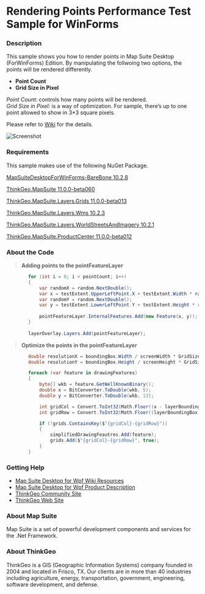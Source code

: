 # Rendering Points Performance Test Sample for WinForms

### Description
This sample shows you how to render points in Map Suite Desktop (ForWinForms) Edition. 
By manipulating the follwoing two options, the points will be rendered differently. 
 - **Point Count**
 - **Grid Size in Pixel**
 
*Point Count*: controls how many points will be rendered.   
*Grid Size in Pixel*: is a way of optimization. For sample, there’s up to one point allowed to show in 3*3 square pixels.



Please refer to [Wiki](http://wiki.thinkgeo.com/wiki/map_suite_desktop_for_wpf) for the details.

![Screenshot](https://github.com/ThinkGeo/RenderingPointsPerformanceTestSample-ForWpf/blob/master/Screenshot.png)

### Requirements
This sample makes use of the following NuGet Package.

[MapSuiteDesktopForWinForms-BareBone 10.2.8](https://www.nuget.org/packages/MapSuiteDesktopForWinForms-BareBone/10.2.8/)

[ThinkGeo.MapSuite 11.0.0-beta060](https://www.nuget.org/packages/ThinkGeo.MapSuite/11.0.0-beta060/)

[ThinkGeo.MapSuite.Layers.Grids 11.0.0-beta013](https://www.nuget.org/packages/ThinkGeo.MapSuite.Layers.Grids/11.0.0-beta013/)

[ThinkGeo.MapSuite.Layers.Wms 10.2.3](https://www.nuget.org/packages/ThinkGeo.MapSuite.Layers.Wms/10.2.3/)

[ThinkGeo.MapSuite.Layers.WorldStreetsAndImagery 10.2.1](https://www.nuget.org/packages/ThinkGeo.MapSuite.Layers.WorldStreetsAndImagery/10.2.1/)

[ThinkGeo.MapSuite.ProductCenter 11.0.0-beta012](https://www.nuget.org/packages/ThinkGeo.MapSuite.ProductCenter/11.0.0-beta012/)

### About the Code

>**Adding points to the pointFeatureLayer**
```csharp
        for (int i = 0; i < pointCount; i++)
        {
            var randomX = random.NextDouble();
            var x = testExtent.UpperLeftPoint.X + testExtent.Width * randomX;
            var randomY = random.NextDouble();
            var y = testExtent.LowerLeftPoint.Y + testExtent.Height * randomY;
            
            pointFeatureLayer.InternalFeatures.Add(new Feature(x, y));
        }
            
        layerOverlay.Layers.Add(pointFeatureLayer);
```

>**Optimize the points in the pointFeatureLayer**
```csharp
        double resolutionX = boundingBox.Width / screenWidth * GridSizeInPixel;
        double resolutionY = boundingBox.Height / screenHeight * GridSizeInPixel;

        foreach (var feature in drawingFeatures)
        {
            byte[] wkb = feature.GetWellKnownBinary();
            double x = BitConverter.ToDouble(wkb, 5);
            double y = BitConverter.ToDouble(wkb, 13);

            int gridCol = Convert.ToInt32(Math.Floor((x - layerBoundingBox.UpperLeftPoint.X) / resolutionX));
            int gridRow = Convert.ToInt32(Math.Floor((layerBoundingBox.UpperLeftPoint.Y - y) / resolutionY));

            if (!grids.ContainsKey($"{gridCol}-{gridRow}"))
            {
                simplifiedDrawingFeautres.Add(feature);
                grids.Add($"{gridCol}-{gridRow}", true);
            }
        } 
```

### Getting Help

- [Map Suite Desktop for Wpf Wiki Resources](http://wiki.thinkgeo.com/wiki/map_suite_desktop_for_wpf)
- [Map Suite Desktop for Wpf Product Description](https://thinkgeo.com/ui-controls#desktop-platforms)
- [ThinkGeo Community Site](http://community.thinkgeo.com/)
- [ThinkGeo Web Site](http://www.thinkgeo.com)


### About Map Suite
Map Suite is a set of powerful development components and services for the .Net Framework.

### About ThinkGeo
ThinkGeo is a GIS (Geographic Information Systems) company founded in 2004 and located in Frisco, TX. Our clients are in more than 40 industries including agriculture, energy, transportation, government, engineering, software development, and defense.

